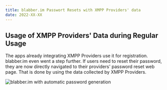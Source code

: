 ```yaml
---
title: blabber.im Passwort Resets with XMPP Providers' data
date: 2022-XX-XX
---
```


## Usage of XMPP Providers' Data during Regular Usage

The apps already integrating XMPP Providers use it for registration.
blabber.im even went a step further.
If users need to reset their password, they are now directly navigated to their providers' password reset web page.
That is done by using the data collected by XMPP Providers.

![blabber.im with automatic password generation](/images/blabber-im-password-reset.png)

